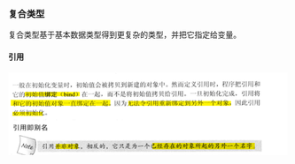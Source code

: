 ### 复合类型

复合类型基于基本数据类型得到更复杂的类型，并把它指定给变量。

#### 引用

![image-20201226193514879](image-20201226193514879.png)

